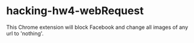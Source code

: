# hacking-hw4-webRequest

This Chrome extension will block Facebook and change all images of any url to 'nothing'.
